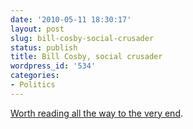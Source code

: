 ```yaml
---
date: '2010-05-11 18:30:17'
layout: post
slug: bill-cosby-social-crusader
status: publish
title: Bill Cosby, social crusader
wordpress_id: '534'
categories:
- Politics
---
```


[Worth reading all the way to the very end](http://www.theatlantic.com/magazine/archive/2008/05/-8216-this-is-how-we-lost-to-the-white-man-8217/6774/).
